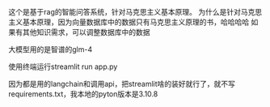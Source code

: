 这个是基于rag的智能问答系统，针对马克思主义基本原理。
为什么是针对马克思主义基本原理，因为向量数据库中的数据只有马克思主义原理的书，哈哈哈哈
如果有其他知识需求，可以调整数据库中的数据

大模型用的是智谱的glm-4

使用终端运行streamlit run app.py

因为都是用的langchain和调用api，把streamlit啥的装好就行了，就不写requirements.txt，我本地的pyton版本是3.10.8

